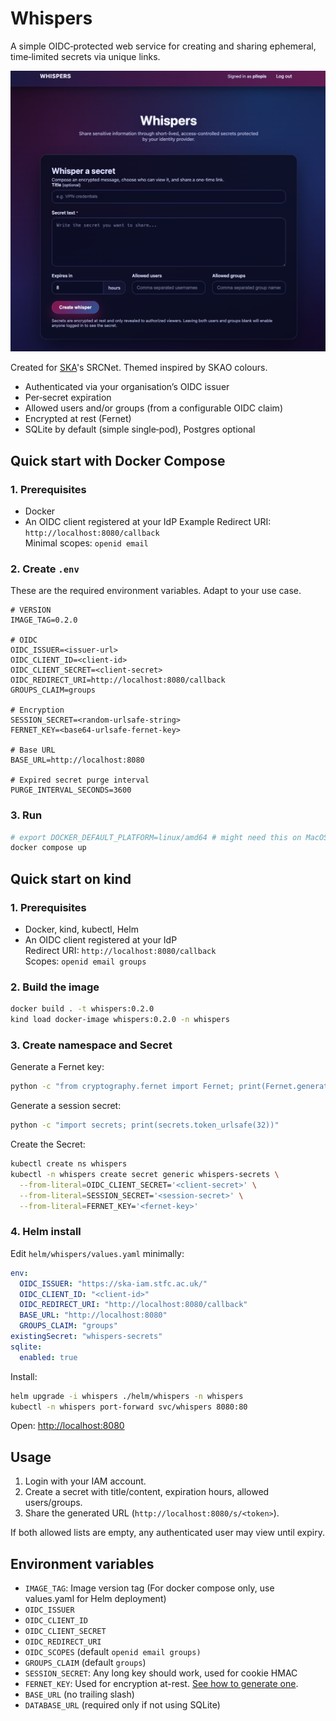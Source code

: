 # Whispers

A simple OIDC‑protected web service for creating and sharing ephemeral, time‑limited secrets via unique links.

![App Appearance](img/whispers.png)

Created for [SKA](https://skao.int)'s SRCNet. Themed inspired by SKAO colours.

- Authenticated via your organisation’s OIDC issuer
- Per‑secret expiration
- Allowed users and/or groups (from a configurable OIDC claim)
- Encrypted at rest (Fernet)
- SQLite by default (simple single‑pod), Postgres optional

## Quick start with Docker Compose

### 1. Prerequisites

- Docker
- An OIDC client registered at your IdP
  Example Redirect URI: `http://localhost:8080/callback`  
  Minimal scopes: `openid email`

### 2. Create `.env`

These are the required environment variables. Adapt to your use case.

```dotenv
# VERSION
IMAGE_TAG=0.2.0

# OIDC
OIDC_ISSUER=<issuer-url>
OIDC_CLIENT_ID=<client-id>
OIDC_CLIENT_SECRET=<client-secret>
OIDC_REDIRECT_URI=http://localhost:8080/callback
GROUPS_CLAIM=groups

# Encryption
SESSION_SECRET=<random-urlsafe-string>
FERNET_KEY=<base64-urlsafe-fernet-key>

# Base URL
BASE_URL=http://localhost:8080

# Expired secret purge interval
PURGE_INTERVAL_SECONDS=3600
```

### 3. Run

```bash
# export DOCKER_DEFAULT_PLATFORM=linux/amd64 # might need this on MacOS
docker compose up
```

## Quick start on kind

### 1. Prerequisites

- Docker, kind, kubectl, Helm
- An OIDC client registered at your IdP  
  Redirect URI: `http://localhost:8080/callback`  
  Scopes: `openid email groups`

### 2. Build the image

```bash
docker build . -t whispers:0.2.0
kind load docker-image whispers:0.2.0 -n whispers
```

### 3. Create namespace and Secret

Generate a Fernet key:

```bash
python -c "from cryptography.fernet import Fernet; print(Fernet.generate_key().decode())"
```

Generate a session secret:

```bash
python -c "import secrets; print(secrets.token_urlsafe(32))"
```

Create the Secret:

```bash
kubectl create ns whispers
kubectl -n whispers create secret generic whispers-secrets \
  --from-literal=OIDC_CLIENT_SECRET='<client-secret>' \
  --from-literal=SESSION_SECRET='<session-secret>' \
  --from-literal=FERNET_KEY='<fernet-key>'
```

### 4. Helm install

Edit `helm/whispers/values.yaml` minimally:

```yaml
env:
  OIDC_ISSUER: "https://ska-iam.stfc.ac.uk/"
  OIDC_CLIENT_ID: "<client-id>"
  OIDC_REDIRECT_URI: "http://localhost:8080/callback"
  BASE_URL: "http://localhost:8080"
  GROUPS_CLAIM: "groups"
existingSecret: "whispers-secrets"
sqlite:
  enabled: true
```

Install:

```bash
helm upgrade -i whispers ./helm/whispers -n whispers
kubectl -n whispers port-forward svc/whispers 8080:80
```

Open: [http://localhost:8080](http://localhost:8080)

## Usage

1. Login with your IAM account.
2. Create a secret with title/content, expiration hours, allowed users/groups.
3. Share the generated URL (`http://localhost:8080/s/<token>`).

If both allowed lists are empty, any authenticated user may view until expiry.

## Environment variables

- `IMAGE_TAG`: Image version tag (For docker compose only, use values.yaml for Helm deployment)
- `OIDC_ISSUER`
- `OIDC_CLIENT_ID`
- `OIDC_CLIENT_SECRET`
- `OIDC_REDIRECT_URI`
- `OIDC_SCOPES` (default `openid email groups)`
- `GROUPS_CLAIM` (default `groups`)
- `SESSION_SECRET`: Any long key should work, used for cookie HMAC
- `FERNET_KEY`: Used for encryption at-rest. [See how to generate one](#3-create-namespace-and-secret).
- `BASE_URL` (no trailing slash)
- `DATABASE_URL` (required only if not using SQLite)

